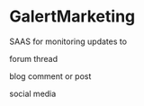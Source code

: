 # GalertMarketing

SAAS for monitoring updates to

forum thread

blog comment or post

social media

